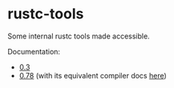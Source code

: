# rustc-tools

Some internal rustc tools made accessible.

Documentation:

 * [0.3](./0.3/rustc_tools/index.html)
 * [0.78](./0.78/rustc_tools/index.html) (with its equivalent compiler docs [here](./compiler/0.78/doc/index.html))
